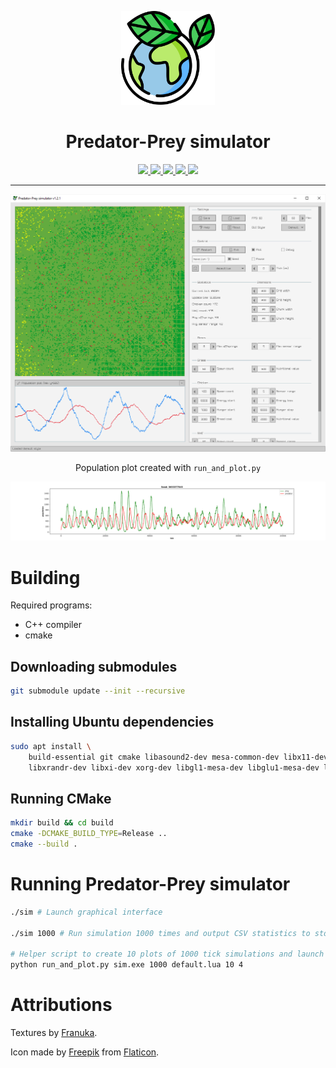 <p align="center"><a href="https://github.com/piotrek-szczygiel/predator-prey-simulator"><img src="./icon.svg" height="150" alt="Icon"></a></p>
<h1 align="center">Predator-Prey simulator</h1>
<p align="center">
    <a href="https://github.com/piotrek-szczygiel/predator-prey-simulator/actions/workflows/cmake.yml">
        <img src="https://github.com/piotrek-szczygiel/sim/actions/workflows/cmake.yml/badge.svg">
    </a>
    <a href="https://github.com/piotrek-szczygiel/predator-prey-simulator/releases">
        <img src="https://img.shields.io/github/v/release/piotrek-szczygiel/predator-prey-simulator?include_prereleases&label=version">
    </a>
    <a href="https://github.com/piotrek-szczygiel/predator-prey-simulator/releases">
        <img src="https://img.shields.io/github/downloads/piotrek-szczygiel/predator-prey-simulator/total">
    </a>
    <a href="https://github.com/piotrek-szczygiel/predator-prey-simulator/releases/latest">
        <img src="https://img.shields.io/github/release-date-pre/piotrek-szczygiel/predator-prey-simulator?label=last%20release">
    </a>
    <a href="https://github.com/piotrek-szczygiel/predator-prey-simulator/commits/master">
        <img src="https://img.shields.io/github/last-commit/piotrek-szczygiel/predator-prey-simulator">
    </a>
</p>
<hr>

![screenshot](screen.png)

<p align="center">Population plot created with <code>run_and_plot.py</code></p>

![plot](plot.png)

# Building

Required programs:

- C++ compiler
- cmake

## Downloading submodules

```bash
git submodule update --init --recursive
```

## Installing Ubuntu dependencies

```bash
sudo apt install \
    build-essential git cmake libasound2-dev mesa-common-dev libx11-dev \
    libxrandr-dev libxi-dev xorg-dev libgl1-mesa-dev libglu1-mesa-dev libluajit-5.1-dev
```

## Running CMake
```bash
mkdir build && cd build
cmake -DCMAKE_BUILD_TYPE=Release ..
cmake --build .
```

# Running Predator-Prey simulator
```bash
./sim # Launch graphical interface

./sim 1000 # Run simulation 1000 times and output CSV statistics to stdout

# Helper script to create 10 plots of 1000 tick simulations and launch them as 4 parallel processes
python run_and_plot.py sim.exe 1000 default.lua 10 4
```

# Attributions

Textures by [Franuka](https://franuka.itch.io/).

Icon made by [Freepik](https://www.freepik.com/) from [Flaticon](https://www.flaticon.com/).
